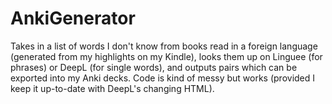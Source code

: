 # AnkiGenerator

Takes in a list of words I don't know from books read in a foreign language (generated from my highlights on my Kindle), looks them up on Linguee (for phrases) or DeepL (for single words), and outputs pairs which can be exported into my Anki decks. Code is kind of messy but works (provided I keep it up-to-date with DeepL's changing HTML).
